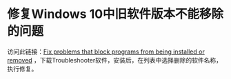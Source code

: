 # 修复Windows 10中旧软件版本不能移除的问题

访问此链接：[Fix problems that block programs from being installed or removed](https://support.microsoft.com/en-us/topic/fix-problems-that-block-programs-from-being-installed-or-removed-cca7d1b6-65a9-3d98-426b-e9f927e1eb4d) ，下载Troubleshooter软件，安装后，在列表中选择删除的软件名称，执行修复。
